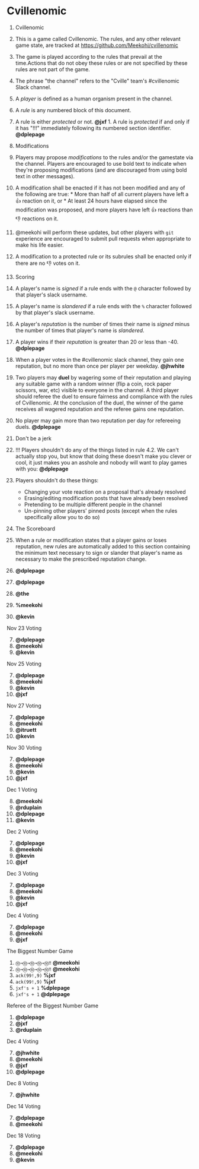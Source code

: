 # Cvillenomic

1. Cvillenomic
  1. This is a game called Cvillenomic. The rules, and any other relevant game state, are tracked at https://github.com/Meekohi/cvillenomic
  2. The game is played according to the rules that prevail at the time.Actions that do not obey these rules or are not specified by these rules are not part of the game.
  3. The phrase "the channel" refers to the "Cville" team's #cvillenomic Slack channel.
  3. A *player* is defined as a human organism present in the channel.
  4. A *rule* is any numbered block of this document.
  5. A rule is either ​_protected_​ or not. **@jxf**
    1. A rule is _protected_ if and only if it has "!!!" immediately following its numbered section identifier. **@dplepage**

2. Modifications
  1. Players may propose *modifications* to the rules and/or the gamestate via the channel. Players are encouraged to use bold text to indicate when they're proposing modifications (and are discouraged from using bold text in other messages).
  2. A modification shall be enacted if it has not been modified and any of the following are true:
    * More than half of all current players have left a :+1: reaction on it, or
    * At least 24 hours have elapsed since the modification was proposed, and more players have left :+1: reactions than :-1: reactions on it.
  3. @meekohi will perform these updates, but other players with `git` experience are encouraged to submit pull requests when appropriate to make his life easier.
  4.  A modification to a protected rule or its subrules shall be enacted only if there are no :-1: votes on it.

3. Scoring
  1. A player's name is *signed* if a rule ends with the `@` character followed by that player's slack username.
  2. A player's name is *slandered* if a rule ends with the `%` character followed by that player's slack username.
  3. A player's *reputation* is the number of times their name is *signed* minus the number of times that player's name is *slandered*.
  4. A player wins if their *reputation* is greater than 20 or less than -40. **@dplepage**
  5. When a player votes in the #cvillenomic slack channel, they gain one reputation, but no more than once per player per weekday. **@jhwhite**
  6. Two players may **duel** by wagering some of their reputation and playing any suitable game with a random winner (flip a coin, rock paper scissors, war, etc) visible to everyone in the channel. A third player should referee the duel to ensure fairness and compliance with the rules of Cvillenomic. At the conclusion of the duel, the winner of the game receives all wagered reputation and the referee gains one reputation.
  7. No player may gain more than two reputation per day for refereeing duels. **@dplepage**

4. Don't be a jerk
  1. !!! Players shouldn't do any of the things listed in rule 4.2. We can't actually stop you, but know that doing these doesn't make you clever or cool, it just makes you an asshole and nobody will want to play games with you: **@dplepage**
  2. Players shouldn't do these things:
       * Changing your vote reaction on a proposal that's already resolved
       * Erasing/editing modification posts that have already been resolved
       * Pretending to be multiple different people in the channel
       * Un-pinning other players' pinned posts (except when the rules specifically allow you to do so)

4. The Scoreboard
  1. When a rule or modification states that a player gains or loses reputation, new rules are automatically added to this section containing the minimum text necessary to sign or slander that player's name as necessary to make the prescribed reputation change.
  2. **@dplepage**
  3. **@dplepage**
  4. **@the**
  5. **%meekohi**
  6. **@kevin**

  Nov 23 Voting

  7. **@dplepage**
  8. **@meekohi**
  9. **@kevin**

  Nov 25 Voting

  7. **@dplepage**
  8. **@meekohi**
  9. **@kevin**
  10. **@jxf**

  Nov 27 Voting

  7. **@dplepage**
  8. **@meekohi**
  9. **@itruett**
  10. **@kevin**

  Nov 30 Voting

  7. **@dplepage**
  8. **@meekohi**
  9. **@kevin**
  10. **@jxf**

  Dec 1 Voting

  8. **@meekohi**
  9. **@rduplain**
  10. **@dplepage**
  11. **@kevin**

  Dec 2 Voting

  7. **@dplepage**
  8. **@meekohi**
  9. **@kevin**
  10. **@jxf**

  Dec 3 Voting

  7. **@dplepage**
  8. **@meekohi**
  9. **@kevin**
  10. **@jxf**

  Dec 4 Voting

  7. **@dplepage**
  8. **@meekohi**
  10. **@jxf**

 The Biggest Number Game

 1. `㊿→㊿→㊿→㊿→㊿‼` **@meekohi**
 2. `㊿→㊿→㊿→㊿→㊿‼` **@meekohi**
 3. `ack(99!,9)` **%jxf**
 4. `ack(99!,9)` **%jxf**
 5. `jxf's + 1` **%dplepage**
 6. `jxf's + 1` **@dplepage**

 Referee of the Biggest Number Game

 1. **@dplepage**
 2. **@jxf**
 3. **@rduplain**

  Dec 4 Voting

  7. **@jhwhite**
  8. **@meekohi**
  10. **@jxf**
  11. **@dplepage**

  Dec 8 Voting

  7. **@jhwhite**

  Dec 14 Voting

  7. **@dplepage**
  8. **@meekohi**

  Dec 18 Voting

  7. **@dplepage**
  8. **@meekohi**
  9. **@kevin**
